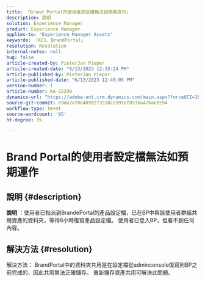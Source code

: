 ```yaml
---
title: 「Brand Portal的使用者設定檔無法如預期運作」
description: 說明
solution: Experience Manager
product: Experience Manager
applies-to: "Experience Manager Assets"
keywords: 「KCS、BrandPortal」
resolution: Resolution
internal-notes: null
bug: false
article-created-by: PieterJan Pieper
article-created-date: "6/13/2023 12:35:24 PM"
article-published-by: PieterJan Pieper
article-published-date: "6/13/2023 12:48:05 PM"
version-number: 1
article-number: KA-22298
dynamics-url: "https://adobe-ent.crm.dynamics.com/main.aspx?forceUCI=1&pagetype=entityrecord&etn=knowledgearticle&id=ca3739c0-e609-ee11-8f6e-6045bd006149"
source-git-commit: e9da2a70e4890273518cd3916f8536a47bae8c94
workflow-type: tm+mt
source-wordcount: '95'
ht-degree: 3%

---
```


# Brand Portal的使用者設定檔無法如預期運作

## 說明 {#description}


<b>說明</b> ：使用者已指派到BrandePortal的產品設定檔，已在BP中與該使用者群組共用資產的資料夾，等待8小時復寫產品設定檔。 使用者已登入BP，但看不到任何內容。


## 解決方法 {#resolution}


解決方法： BrandPortal中的資料夾共用是在設定檔從adminconsole復寫到BP之前完成的，因此共用無法正確儲存。 重新儲存資產共用可解決此問題。
